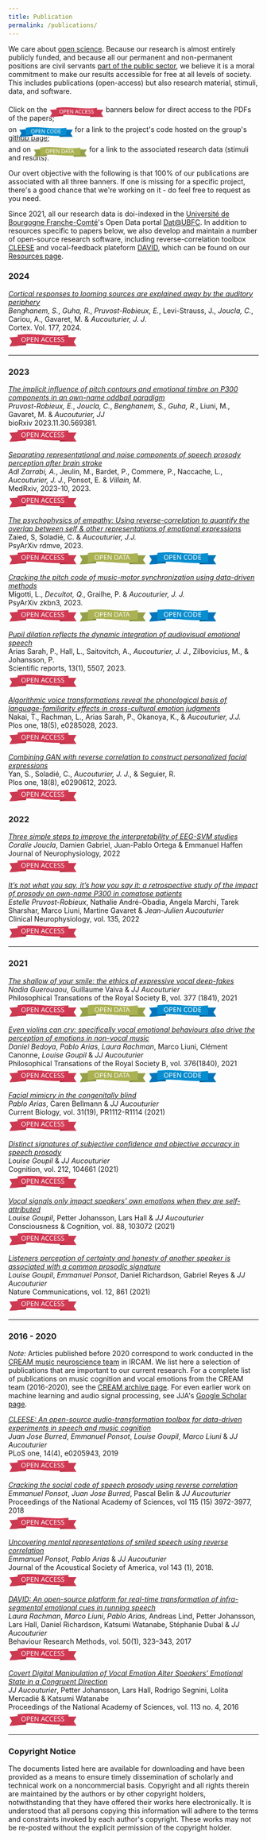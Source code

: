 ```yaml
---
title: Publication
permalink: /publications/
---
```


We care about [open science](https://en.wikipedia.org/wiki/Open_science). Because our research is almost entirely publicly funded, and because all our permanent and non-permanent positions are civil servants [part of the public sector](https://en.wikipedia.org/wiki/French_National_Centre_for_Scientific_Research), we believe it is a moral commitment to make our results accessible for free at all levels of society. This includes publications (open-access) but also research material, stimuli, data, and software. 

Click on the <img style='display:inline;position: relative;top: 10px' height='20' src='/images/site_icons/access.jpg'> banners below for direct access to the PDFs of the papers; <br> 
on <img style='display:inline;position: relative;top: 10px' height='20' src='/images/site_icons/code.jpg'> for a link to the project's code hosted on the group's [github page](github.com/neuro-team-femto); <br>
and on <img style='display:inline;position: relative;top: 10px' height='20' src='/images/site_icons/data.jpg'> for a link to the associated research data (stimuli and results). 

Our overt objective with the following is that 100% of our publications are associated with all three banners. If one is missing for a specific project, there's a good chance that we're working on it - do feel free to request as you need. 

Since 2021, all our research data is doi-indexed in the [Université de Bourgogne Franche-Comté](https://www.ubfc.fr/)'s Open Data portal [Dat@UBFC](https://dataosu.obs-besancon.fr). In addition to resources specific to papers below, we also develop and maintain a number of open-source research software, including reverse-correlation toolbox [CLEESE](https://journals.plos.org/plosone/article?id=10.1371/journal.pone.0205943) and vocal-feedback plateform [DAVID](https://link.springer.com/article/10.3758/s13428-017-0873-y), which can be found on our [Resources page]({{site.baseurl}}/resources).  

### 2024

[_Cortical responses to looming sources are explained away by the auditory periphery_](https://www.sciencedirect.com/science/article/pii/S0010945224001692) <br>
*Benghanem, S.*, *Guha, R.*, *Pruvost-Robieux, E.*, Levi-Strauss, J., *Joucla, C.*, Cariou, A., Gavaret, M. & *Aucouturier, J. J*. <br>  Cortex. Vol. 177, 2024. <br>
[<img style='display:inline;padding-top: 5px;' height='25' src='/images/site_icons/access.jpg'>]({{site.baseurl}}/articles/2024/benghanem_cortex_2024.pdf)


<hr>

### 2023

[_The implicit influence of pitch contours and emotional timbre on P300 components in an own-name oddball paradigm_](https://www.biorxiv.org/content/10.1101/2023.11.30.569381v1) <br>
*Pruvost-Robieux, E.*, *Joucla, C.*, *Benghanem, S.*, *Guha, R.*, Liuni, M., Gavaret, M. & *Aucouturier, JJ*<br>
bioRxiv 2023.11.30.569381. <br>
[<img style='display:inline;padding-top: 5px;' height='25' src='/images/site_icons/access.jpg'>]({{site.baseurl}}/articles/2023/pruvost_robieux_bioRxiv_2023.pdf)


[_Separating representational and noise components of speech prosody perception after brain stroke_](https://www.medrxiv.org/content/10.1101/2023.10.17.23297140v2) <br>
*Adl Zarrabi, A.*, Jeulin, M., Bardet, P., Commere, P., Naccache, L., *Aucouturier, J. J.*, Ponsot, E. & *Villain, M.* <br>
MedRxiv, 2023-10, 2023. <br>
[<img style='display:inline;padding-top: 5px;' height='25' src='/images/site_icons/access.jpg'>]({{site.baseurl}}/articles/2023/adl_zarrabi_medRxiv_2023.pdf)


[_The psychophysics of empathy: Using reverse-correlation to quantify the overlap between self & other representations of emotional expressions_](https://osf.io/preprints/psyarxiv/rdmve) <br>
Zaied, S, Soladié, C. & *Aucouturier, J.J.* <br>
PsyArXiv rdmve, 2023. <br>
[<img style='display:inline;padding-top: 5px;' height='25' src='/images/site_icons/access.jpg'>]({{site.baseurl}}/articles/2023/zaied_psyarxiv_2023.pdf)
[<img style='display:inline;padding-top: 5px;' height='25' src='/images/site_icons/data.jpg'>](https://github.com/neuro-team-femto/empathy)
[<img style='display:inline;padding-top: 5px;' height='25' src='/images/site_icons/code.jpg'>](https://github.com/neuro-team-femto/empathy)


[_Cracking the pitch code of music-motor synchronization using data-driven methods_](https://osf.io/preprints/psyarxiv/zkbn3) <br>
Migotti, L., *Decultot, Q.*, Grailhe, P. & *Aucouturier, J. J.* <br>
PsyArXiv zkbn3, 2023. <br>
[<img style='display:inline;padding-top: 5px;' height='25' src='/images/site_icons/access.jpg'>]({{site.baseurl}}/articles/2023/migotti_psyarxiv_2023.pdf)
[<img style='display:inline;padding-top: 5px;' height='25' src='/images/site_icons/data.jpg'>](https://github.com/neuro-team-femto/treadmill)
[<img style='display:inline;padding-top: 5px;' height='25' src='/images/site_icons/code.jpg'>](https://github.com/neuro-team-femto/treadmill)


[_Pupil dilation reflects the dynamic integration of audiovisual emotional speech_](https://www.nature.com/articles/s41598-023-32133-2) <br>
Arias Sarah, P., Hall, L., Saitovitch, A., *Aucouturier, J. J.*, Zilbovicius, M., & Johansson, P. <br>
Scientific reports, 13(1), 5507, 2023. <br>
[<img style='display:inline;padding-top: 5px;' height='25' src='/images/site_icons/access.jpg'>]({{site.baseurl}}/articles/2023/arias_scireport_2023.pdf)


[_Algorithmic voice transformations reveal the phonological basis of language-familiarity effects in cross-cultural emotion judgments_](https://journals.plos.org/plosone/article?id=10.1371/journal.pone.0285028) <br>
Nakai, T., Rachman, L., Arias Sarah, P., Okanoya, K., & *Aucouturier, J.J.* <br>
Plos one, 18(5), e0285028, 2023. <br>
[<img style='display:inline;padding-top: 5px;' height='25' src='/images/site_icons/access.jpg'>]({{site.baseurl}}/articles/2023/nakai_plos_one_2023.pdf)


[_Combining GAN with reverse correlation to construct personalized facial expressions_](https://journals.plos.org/plosone/article?id=10.1371/journal.pone.0290612) <br>
Yan, S., Soladié, C., *Aucouturier, J. J.*, & Seguier, R. <br>
Plos one, 18(8), e0290612, 2023. <br>
[<img style='display:inline;padding-top: 5px;' height='25' src='/images/site_icons/access.jpg'>]({{site.baseurl}}/articles/2023/sen_plos_one_2023.pdf)



### 2022

[_Three simple steps to improve the interpretability of EEG-SVM studies_](https://www.biorxiv.org/content/10.1101/2021.12.14.472588v1)<br>
*Coralie Joucla*, Damien Gabriel, Juan-Pablo Ortega & Emmanuel Haffen<br>
Journal of Neurophysiology, 2022 <br>
[<img style='display:inline;padding-top: 5px;' height='25' src='/images/site_icons/access.jpg'>]({{site.baseurl}}/articles/2022/Joucla_Biorxiv_2022.pdf)

[_It’s not what you say, it’s how you say it: a retrospective study of the impact of prosody on own-name P300 in comatose patients_](https://www.sciencedirect.com/science/article/pii/S1388245722000128?via%3Dihub)<br>
*Estelle Pruvost-Robieux*, Nathalie André-Obadia, Angela Marchi, Tarek Sharshar, Marco Liuni, Martine Gavaret & *Jean-Julien Aucouturier*<br>
Clinical Neurophysiology, vol. 135, 2022 <br>
[<img style='display:inline;padding-top: 5px;' height='25' src='/images/site_icons/access.jpg'>]({{site.baseurl}}/articles/2022/Pruvost-Robieux_Clinical_Neurophysiology_2022.pdf)

<hr>

### 2021

[_The shallow of your smile: the ethics of expressive vocal deep-fakes_](https://royalsocietypublishing.org/doi/10.1098/rstb.2020.0396) <br>
*Nadia Guerouaou*, Guillaume Vaiva & *JJ Aucouturier*<br>
Philosophical Transations of the Royal Society B, vol. 377 (1841), 2021 <br>
[<img style='display:inline;padding-top: 5px;' height='25' src='/images/site_icons/access.jpg'>]({{site.baseurl}}/articles/2021/Guerouaou_Philosophical_Transactions_2021.pdf)
[<img style='display:inline;padding-top: 5px;' height='25' src='/images/site_icons/data.jpg'>](https://github.com/creamlab/deep-ethics)
[<img style='display:inline;padding-top: 5px;' height='25' src='/images/site_icons/code.jpg'>](https://github.com/creamlab/deep-ethics)

[_Even violins can cry: specifically vocal emotional behaviours also drive the perception of emotions in non-vocal music_](https://royalsocietypublishing.org/doi/10.1098/rstb.2020.0396)<br>
*Daniel Bedoya*, *Pablo Arias*, *Laura Rachman*, Marco Liuni, Clément Canonne, *Louise Goupil* & *JJ Aucouturier*<br>
Philosophical Transations of the Royal Society B, vol. 376(1840), 2021 <br>
[<img style='display:inline;padding-top: 5px;' height='25' src='/images/site_icons/access.jpg'>]({{site.baseurl}}/articles/2021/Bedoya_Philosophical_Transactions_2021.pdf)
[<img style='display:inline;padding-top: 5px;' height='25' src='/images/site_icons/data.jpg'>](http://dx.doi.org/doi:10.25666/DATAOSU-2022-02-28)
[<img style='display:inline;padding-top: 5px;' height='25' src='/images/site_icons/code.jpg'>](https://github.com/creamlab/smiling_violins)

[_Facial mimicry in the congenitally blind_](https://www.cell.com/current-biology/fulltext/S0960-9822(21)01195-7)<br>
*Pablo Arias*, Caren Bellmann & *JJ Aucouturier*<br>
Current Biology, vol. 31(19), PR1112-R1114 (2021) <br>
[<img style='display:inline;padding-top: 5px;' height='25' src='/images/site_icons/access.jpg'>]({{site.baseurl}}/articles/2021/Arias_Current_Biology_2021.pdf)

[_Distinct signatures of subjective confidence and objective accuracy in speech prosody_](https://www.sciencedirect.com/science/article/abs/pii/S0010027721000809)<br>
*Louise Goupil* & *JJ Aucouturier*<br>
Cognition, vol. 212, 104661 (2021) <br>
[<img style='display:inline;padding-top: 5px;' height='25' src='/images/site_icons/access.jpg'>]({{site.baseurl}}/articles/2021/Goupil_Cognition_2021.pdf)

[_Vocal signals only impact speakers’ own emotions when they are self-attributed_](https://www.sciencedirect.com/science/article/abs/pii/S1053810020305390?dgcid=coauthor)<br>
*Louise Goupil*, Petter Johansson, Lars Hall & *JJ Aucouturier* <br>
Consciousness & Cognition, vol. 88, 103072 (2021)<br>
[<img style='display:inline;padding-top: 5px;' height='25' src='/images/site_icons/access.jpg'>]({{site.baseurl}}/articles/2021/Goupil_Consciousness_Cognition_2021.pdf)

[_Listeners perception of certainty and honesty of another speaker is associated with a common prosodic signature_](https://www.nature.com/articles/s41467-020-20649-4)<br>
*Louise Goupil*, *Emmanuel Ponsot*, Daniel Richardson, Gabriel Reyes & *JJ Aucouturier*<br>
Nature Communications, vol. 12, 861 (2021)<br>
[<img style='display:inline;padding-top: 5px;' height='25' src='/images/site_icons/access.jpg'>]({{site.baseurl}}/articles/2021/Goupil_Nature_Communications_2021.pdf)


<hr>

### 2016 - 2020

*Note:*  Articles published before 2020 correspond to work conducted in the [CREAM music neuroscience team](https://cream.ircam.fr) in IRCAM. We list here a selection of publications that are important to our current research. For a complete list of publications on music cognition and vocal emotions from the CREAM team (2016-2020), see the [CREAM archive page]({{site.baseurl}}/cream). For even earlier work on machine learning and audio signal processing, see JJA's [Google Scholar page](https://scholar.google.com/citations?user=jnST06UAAAAJ). 

[_CLEESE: An open-source audio-transformation toolbox for data-driven experiments in speech and music cognition_](https://journals.plos.org/plosone/article?id=10.1371/journal.pone.0205943)<br>
*Juan Jose Burred*, *Emmanuel Ponsot*, *Louise Goupil*, *Marco Liuni* & *JJ Aucouturier*<br>
PLoS one, 14(4), e0205943, 2019<br>
[<img style='display:inline;padding-top: 5px;' height='25' src='/images/site_icons/access.jpg'>]({{site.baseurl}}/articles/2019/Burred_PLOS_One_2019.pdf)

[_Cracking the social code of speech prosody using reverse correlation_](https://www.pnas.org/content/115/15/3972)<br>
*Emmanuel Ponsot*, *Juan Jose Burred*, Pascal Belin & *JJ Aucouturier*<br>
Proceedings of the National Academy of Sciences, vol 115 (15) 3972-3977, 2018<br>
[<img style='display:inline;padding-top: 5px;' height='25' src='/images/site_icons/access.jpg'>]({{site.baseurl}}/articles/2018/Ponsot_PNAS_2018.pdf)

[_Uncovering mental representations of smiled speech using reverse correlation_](https://asa.scitation.org/doi/10.1121/1.5020989)<br>
*Emmanuel Ponsot*, *Pablo Arias* & *JJ Aucouturier*<br>
Journal of the Acoustical Society of America, vol 143 (1), 2018.<br>
[<img style='display:inline;padding-top: 5px;' height='25' src='/images/site_icons/access.jpg'>]({{site.baseurl}}/articles/2018/Ponsot_JASA_2018.pdf)

[_DAVID: An open-source platform for real-time transformation of infra-segmental emotional cues in running speech_](https://link.springer.com/article/10.3758/s13428-017-0873-y)<br>
*Laura Rachman*, *Marco Liuni*, *Pablo Arias*, Andreas Lind, Petter Johansson, Lars Hall, Daniel Richardson, Katsumi Watanabe, Stéphanie Dubal & *JJ Aucouturier*<br>
Behaviour Research Methods, vol. 50(1), 323–343, 2017<br>
[<img style='display:inline;padding-top: 5px;' height='25' src='/images/site_icons/access.jpg'>]({{site.baseurl}}/articles/2017/Rachman_BRM_2017.pdf)

[_Covert Digital Manipulation of Vocal Emotion Alter Speakers’ Emotional State in a Congruent Direction_](https://www.pnas.org/content/113/4/948)<br>
*JJ Aucouturier*, Petter Johansson, Lars Hall, Rodrigo Segnini, Lolita Mercadié & Katsumi Watanabe<br>
Proceedings of the National Academy of Sciences, vol. 113 no. 4, 2016<br>
[<img style='display:inline;padding-top: 5px;' height='25' src='/images/site_icons/access.jpg'>]({{site.baseurl}}/articles/2016/Aucouturier_PNAS_2016.pdf)


<hr>

### Copyright Notice

The documents listed here are available for downloading and have been provided as a means to ensure timely dissemination of scholarly and technical work on a noncommercial basis. Copyright and all rights therein are maintained by the authors or by other copyright holders, notwithstanding that they have offered their works here electronically. It is understood that all persons copying this information will adhere to the terms and constraints invoked by each author's copyright. These works may not be re-posted without the explicit permission of the copyright holder.
